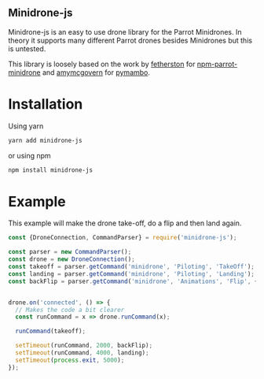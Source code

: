 Minidrone-js
---------------

Minidrone-js is an easy to use drone library for the Parrot 
Minidrones. In theory it supports many different Parrot drones 
besides Minidrones but this is untested. 

This library is loosely based on the work by [fetherston] for 
[npm-parrot-minidrone] and [amymcgovern] for [pymambo].

[amymcgovern]: https://github.com/amymcgovern
[pymambo]: https://github.com/amymcgovern/pymambo
[fetherston]: https://github.com/fetherston
[npm-parrot-minidrone]: https://github.com/fetherston/npm-parrot-minidrone

# Installation

Using yarn

```bash
yarn add minidrone-js
```

or using npm

```bash
npm install minidrone-js
```

# Example

This example will make the drone take-off, do a flip and then land again.

```js
const {DroneConnection, CommandParser} = require('minidrone-js');

const parser = new CommandParser();
const drone = new DroneConnection();
const takeoff = parser.getCommand('minidrone', 'Piloting', 'TakeOff');
const landing = parser.getCommand('minidrone', 'Piloting', 'Landing');
const backFlip = parser.getCommand('minidrone', 'Animations', 'Flip', {direction: 'back'});


drone.on('connected', () => {
  // Makes the code a bit clearer
  const runCommand = x => drone.runCommand(x);

  runCommand(takeoff);

  setTimeout(runCommand, 2000, backFlip);
  setTimeout(runCommand, 4000, landing);
  setTimeout(process.exit, 5000);
});
```
